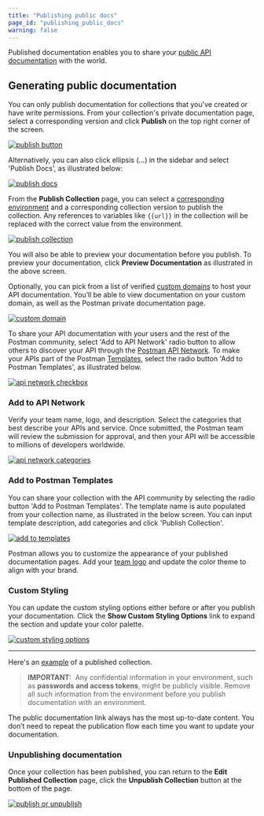 ```yaml
---
title: "Publishing public docs"
page_id: "publishing_public_docs"
warning: false
---
```


Published documentation enables you to share your [public API documentation](/docs/postman_for_publishers/public_api_docs/) with the world.

## Generating public documentation

You can only publish documentation for collections that you've created or have write permissions. From your collection's private documentation page, select a corresponding version and click **Publish** on the top right corner of the screen.

[![publish button](https://assets.postman.com/postman-docs/API-Publish1.png)](https://assets.postman.com/postman-docs/API-Publish1.png)  

Alternatively, you can also click ellipsis (...) in the sidebar and select 'Publish Docs', as illustrated below:

[![publish docs](https://assets.postman.com/postman-docs/Publish-Docs-Option.png)](https://assets.postman.com/postman-docs/Publish-Docs-Option.png)

From the **Publish Collection** page, you can select a [corresponding environment](/docs/postman/api_documentation/environments_and_environment_templates/) and a corresponding collection version to publish the collection. Any references to variables like `{{url}}` in the collection will be replaced with the correct value from the environment.

[![publish collection](https://assets.postman.com/postman-docs/Publish-Docs-Preview.png)](https://assets.postman.com/postman-docs/Publish-Docs-Preview.png)

You will also be able to preview your documentation before you publish. To preview your documentation, click **Preview Documentation** as illustrated in the above screen.

Optionally, you can pick from a list of verified [custom domains](/docs/postman/api_documentation/adding_and_verifying_custom_domains/) to host your API documentation. You’ll be able to view documentation on your custom domain, as well as the Postman private documentation page.

[![custom domain](https://assets.postman.com/postman-docs/WS-docs-custom-domains.png)](https://assets.postman.com/postman-docs/WS-docs-custom-domains.png)

To share your API documentation with your users and the rest of the Postman community, select 'Add to API Network' radio button to allow others to discover your API through the [Postman API Network](/docs/postman/launching_postman/newbutton/#API-Network). To make your APIs part of the Postman [Templates](/docs/postman/launching_postman/newbutton/#templates), select the radio button 'Add to Postman Templates', as illustrated below.  

[![api network checkbox](https://assets.postman.com/postman-docs/API-Publish3.png)](https://assets.postman.com/postman-docs/API-Publish3.png)

### Add to API Network

Verify your team name, logo, and description. Select the categories that best describe your APIs and service. Once submitted, the Postman team will review the submission for approval, and then your API will be accessible to millions of developers worldwide.

[![api network categories](https://assets.postman.com/postman-docs/api-network-categories.png)](https://assets.postman.com/postman-docs/api-network-categories.png)

### Add to Postman Templates

You can share your collection with the API community by selecting the radio button 'Add to Postman Templates'. The template name is auto populated from your collection name, as illustrated in the below screen. You can input template description, add categories and click 'Publish Collection'.  

[![add to templates](https://assets.postman.com/postman-docs/Add+To+Postman+Templates.png)](https://assets.postman.com/postman-docs/Add+To+Postman+Templates.png)

Postman allows you to customize the appearance of your published documentation pages. Add your [team logo](/docs/postman/api_documentation/adding_team_name_and_logo/) and update the color theme to align with your brand.

### Custom Styling

You can update the custom styling options either before or after you publish your documentation. Click the **Show Custom Styling Options** link to expand the section and update your color palette.

[![custom styling options](https://assets.postman.com/postman-docs/WS-docs-custom-styling.png)](https://assets.postman.com/postman-docs/WS-docs-custom-styling.png)

---

Here's an [example](https://documenter.getpostman.com/view/583/coopers-meal-plan/4u2) of a published collection.

> **IMPORTANT:**  Any confidential information in your environment, such as **passwords and access tokens**, might be publicly visible. Remove all such information from the environment before you publish documentation with an environment.

The public documentation link always has the most up-to-date content. You don’t need to repeat the publication flow each time you want to update your documentation.

### Unpublishing documentation

Once your collection has been published, you can return to the **Edit Published Collection** page, click the **Unpublish Collection** button at the bottom of the page.

[![publish or unpublish](https://assets.postman.com/postman-docs/docs-unpublish2.png)](https://assets.postman.com/postman-docs/docs-unpublish2.png)
